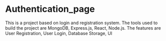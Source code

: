 # Authentication_page

This is a project based on login and registration system.
The tools used to build the project are MongoDB, Express.js, React, Node.js.
The features are User Registration, User Login, Database Storage, UI
